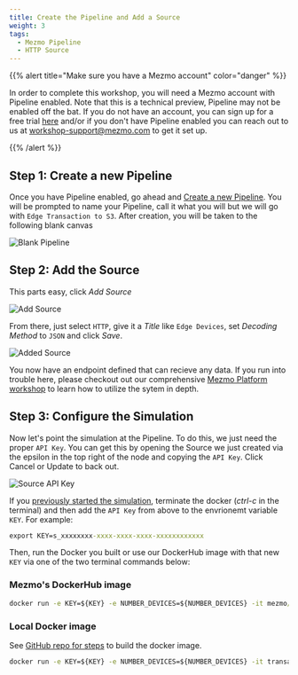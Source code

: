 ```yaml
---
title: Create the Pipeline and Add a Source
weight: 3
tags:
  - Mezmo Pipeline
  - HTTP Source
---
```


{{% alert title="Make sure you have a Mezmo account" color="danger" %}}

In order to complete this workshop, you will need a Mezmo account with Pipeline enabled.  Note that this is a technical preview, Pipeline may not be enabled off the bat.  If you do not have an account, you can sign up for a free trial [here](https://mezmo.com/signup) and/or if you don't have Pipeline enabled you can reach out to us at [workshop-support@mezmo.com](mailto:workshop-support@mezmo.com) to get it set up.

{{% /alert %}}

## Step 1: Create a new Pipeline

Once you have Pipeline enabled, go ahead and [Create a new Pipeline](https://app.mezmo.com/pipelines/pipeline/new).  You will be prompted to name your Pipeline, call it what you will but we will go with `Edge Transaction to S3`.  After creation, you will be taken to the following blank canvas

![Blank Pipeline](../../images/pipeline_blank.png)


## Step 2: Add the Source

This parts easy, click *Add Source*

![Add Source](../../images/add-source_1.png)

From there, just select `HTTP`, give it a *Title* like `Edge Devices`, set *Decoding Method* to `JSON` and click *Save*.

![Added Source](../../images/add-source_2.png)

You now have an endpoint defined that can recieve any data.  If you run into trouble here, please checkout out our comprehensive [Mezmo Platform workshop](/mezmo-workshops/pet-clinic/) to learn how to utilize the sytem in depth.

## Step 3: Configure the Simulation

Now let's point the simulation at the Pipeline.  To do this, we just need the proper `API Key`.  You can get this by opening the Source we just created via the epsilon in the top right of the node and copying the `API Key`.  Click Cancel or Update to back out.

![Source API Key](../../images/add-source_3.png)

If you [previously started the simulation](/mezmo-workshops/transaction-to-s3/docs/run-simulation/), terminate the docker (*ctrl-c* in the terminal) and then add the `API Key` from above to the envrionemt variable `KEY`.  For example:

```cmd
export KEY=s_xxxxxxxx-xxxx-xxxx-xxxx-xxxxxxxxxxxx
```

Then, run the Docker you built or use our DockerHub image with that new `KEY` via one of the two terminal commands below:

### Mezmo's DockerHub image
```cmd
docker run -e KEY=${KEY} -e NUMBER_DEVICES=${NUMBER_DEVICES} -it mezmo/transaction-device-sim:0.1.0
```

### Local Docker image
See [GitHub repo for steps](https://github.com/logdna/financialTransactionDeviceSim#build-the-docker-image) to build the docker image.
```cmd
docker run -e KEY=${KEY} -e NUMBER_DEVICES=${NUMBER_DEVICES} -it transaction-device-sim
```
